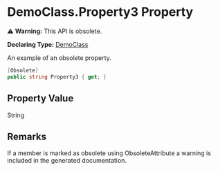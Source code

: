 # DemoClass.Property3 Property

⚠️ **Warning:** This API is obsolete.

**Declaring Type:** [DemoClass](../Type.md)

An example of an obsolete property.

```csharp
[Obsolete]
public string Property3 { get; }
```

## Property Value

String

## Remarks

If a member is marked as obsolete using ObsoleteAttribute a warning is included in the generated documentation.
